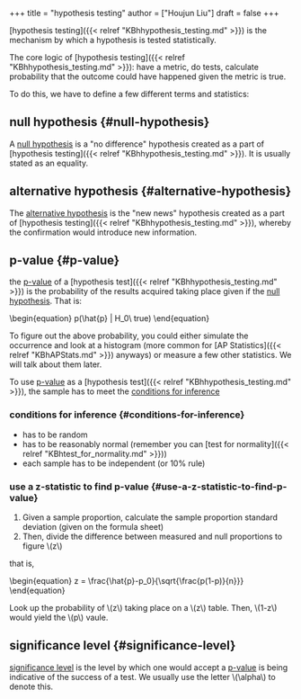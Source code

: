 +++
title = "hypothesis testing"
author = ["Houjun Liu"]
draft = false
+++

[hypothesis testing]({{< relref "KBhhypothesis_testing.md" >}}) is the mechanism by which a hypothesis is tested statistically.

The core logic of [hypothesis testing]({{< relref "KBhhypothesis_testing.md" >}}): have a metric, do tests, calculate probability that the outcome could have happened given the metric is true.

To do this, we have to define a few different terms and statistics:


## null hypothesis {#null-hypothesis}

A [null hypothesis](#null-hypothesis) is a "no difference" hypothesis created as a part of [hypothesis testing]({{< relref "KBhhypothesis_testing.md" >}}). It is usually stated as an equality.


## alternative hypothesis {#alternative-hypothesis}

The [alternative hypothesis](#alternative-hypothesis) is the "new news" hypothesis created as a part of [hypothesis testing]({{< relref "KBhhypothesis_testing.md" >}}), whereby the confirmation would introduce new information.


## p-value {#p-value}

the [p-value](#p-value) of a [hypothesis test]({{< relref "KBhhypothesis_testing.md" >}}) is the probability of the results acquired taking place given if the [null hypothesis](#null-hypothesis). That is:

\begin{equation}
   p(\hat{p} | H\_0\ true)
\end{equation}

To figure out the above probability, you could either simulate the occurrence and look at a histogram (more common for [AP Statistics]({{< relref "KBhAPStats.md" >}}) anyways) or measure a few other statistics. We will talk about them later.

To use [p-value](#p-value) as a [hypothesis test]({{< relref "KBhhypothesis_testing.md" >}}), the sample has to meet the [conditions for inference](#conditions-for-inference)


### conditions for inference {#conditions-for-inference}

-   has to be random
-   has to be reasonably normal (remember you can [test for normality]({{< relref "KBhtest_for_normality.md" >}}))
-   each sample has to be independent (or 10% rule)


### use a z-statistic to find p-value {#use-a-z-statistic-to-find-p-value}

1.  Given a sample proportion, calculate the sample proportion standard deviation (given on the formula sheet)
2.  Then, divide the difference between measured and null proportions to figure \\(z\\)

that is,

\begin{equation}
   z = \frac{\hat{p}-p\_0}{\sqrt{\frac{p(1-p)}{n}}}
\end{equation}

Look up the probability of \\(z\\) taking place on a \\(z\\) table. Then, \\(1-z\\) would yield the \\(p\\) vaule.


## significance level {#significance-level}

[significance level](#significance-level) is the level by which one would accept a [p-value](#p-value) is being indicative of the success of a test. We usually use the letter \\(\alpha\\) to denote this.
